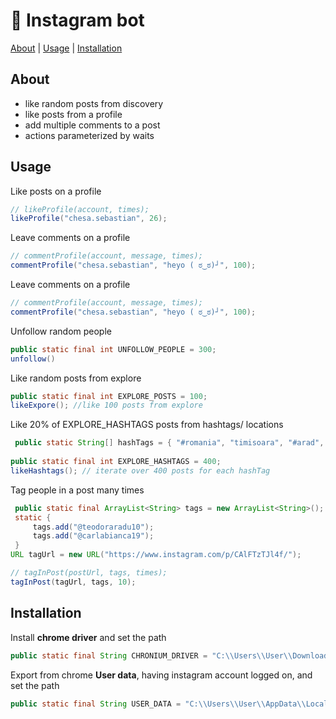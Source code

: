 # :camera_flash: Instagram bot
[About](#About) | [Usage](#usage) | [Installation](#installation)

## About
* like random posts from discovery
* like posts from a profile
* add multiple comments to a post 
* actions parameterized by waits

## Usage

Like posts on a profile
```java
// likeProfile(account, times);
likeProfile("chesa.sebastian", 26);
```
Leave comments on a profile
```java
// commentProfile(account, message, times);
commentProfile("chesa.sebastian", "heyo ( ಠ‿ಠ)┘", 100);
```
Leave comments on a profile
```java
// commentProfile(account, message, times);
commentProfile("chesa.sebastian", "heyo ( ಠ‿ಠ)┘", 100);
```
Unfollow random people
```java
public static final int UNFOLLOW_PEOPLE = 300;
unfollow()
```
Like random posts from explore
```java
public static final int EXPLORE_POSTS = 100;
likeExpore(); //like 100 posts from explore
```
Like 20% of EXPLORE_HASHTAGS posts from hashtags/ locations
```java
 public static String[] hashTags = { "#romania", "timisoara", "#arad", "#beach", "#developer", "#software", "#gymbeast" "party", "vodka" };
 
public static final int EXPLORE_HASHTAGS = 400;
likeHashtags(); // iterate over 400 posts for each hashTag
```
Tag people in a post many times
```java
 public static final ArrayList<String> tags = new ArrayList<String>();
 static {
     tags.add("@teodoraradu10");
     tags.add("@carlabianca19");
 }
URL tagUrl = new URL("https://www.instagram.com/p/CAlFTzTJl4f/");

// tagInPost(postUrl, tags, times);
tagInPost(tagUrl, tags, 10);
```
## Installation

Install **chrome driver** and set the path

```java
public static final String CHRONIUM_DRIVER = "C:\\Users\\User\\Downloads\\chromedriver_win32\\chromedriver.exe";
```
Export from chrome **User data**, having instagram account logged on, and set the path
```java
public static final String USER_DATA = "C:\\Users\\User\\AppData\\Local\\Google\\Chrome\\User Data - profile";
```

